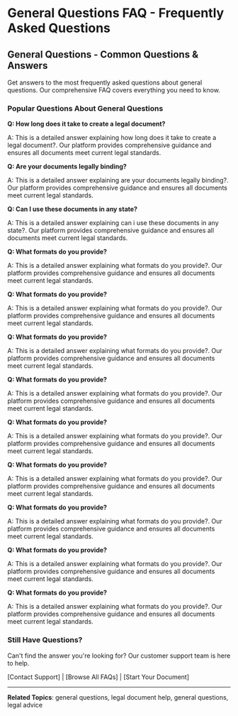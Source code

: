 # General Questions FAQ - Frequently Asked Questions

## General Questions - Common Questions & Answers

Get answers to the most frequently asked questions about general questions. Our comprehensive FAQ covers everything you need to know.

### Popular Questions About General Questions

**Q: How long does it take to create a legal document?**

A: This is a detailed answer explaining how long does it take to create a legal document?. Our platform provides comprehensive guidance and ensures all documents meet current legal standards.

**Q: Are your documents legally binding?**

A: This is a detailed answer explaining are your documents legally binding?. Our platform provides comprehensive guidance and ensures all documents meet current legal standards.

**Q: Can I use these documents in any state?**

A: This is a detailed answer explaining can i use these documents in any state?. Our platform provides comprehensive guidance and ensures all documents meet current legal standards.

**Q: What formats do you provide?**

A: This is a detailed answer explaining what formats do you provide?. Our platform provides comprehensive guidance and ensures all documents meet current legal standards.

**Q: What formats do you provide?**

A: This is a detailed answer explaining what formats do you provide?. Our platform provides comprehensive guidance and ensures all documents meet current legal standards.

**Q: What formats do you provide?**

A: This is a detailed answer explaining what formats do you provide?. Our platform provides comprehensive guidance and ensures all documents meet current legal standards.

**Q: What formats do you provide?**

A: This is a detailed answer explaining what formats do you provide?. Our platform provides comprehensive guidance and ensures all documents meet current legal standards.

**Q: What formats do you provide?**

A: This is a detailed answer explaining what formats do you provide?. Our platform provides comprehensive guidance and ensures all documents meet current legal standards.

**Q: What formats do you provide?**

A: This is a detailed answer explaining what formats do you provide?. Our platform provides comprehensive guidance and ensures all documents meet current legal standards.

**Q: What formats do you provide?**

A: This is a detailed answer explaining what formats do you provide?. Our platform provides comprehensive guidance and ensures all documents meet current legal standards.

**Q: What formats do you provide?**

A: This is a detailed answer explaining what formats do you provide?. Our platform provides comprehensive guidance and ensures all documents meet current legal standards.

**Q: What formats do you provide?**

A: This is a detailed answer explaining what formats do you provide?. Our platform provides comprehensive guidance and ensures all documents meet current legal standards.

### Still Have Questions?

Can't find the answer you're looking for? Our customer support team is here to help.

[Contact Support] | [Browse All FAQs] | [Start Your Document]

---

**Related Topics**: general questions, legal document help, general questions, legal advice
